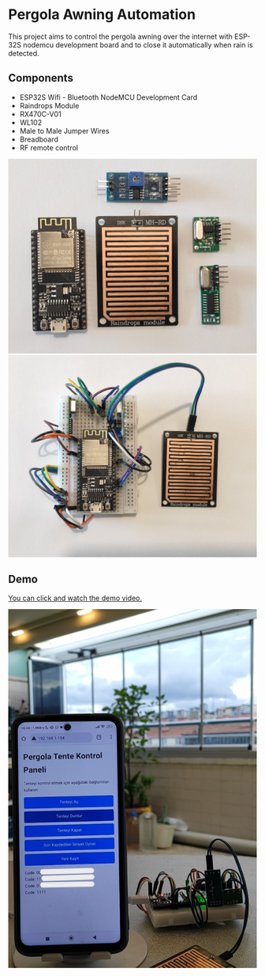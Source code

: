 # Pergola Awning Automation

This project aims to control the pergola awning over the internet with ESP-32S nodemcu development board and to close it automatically when rain is detected.

## Components

- ESP32S Wifi - Bluetooth NodeMCU Development Card
- Raindrops Module
- RX470C-V01
- WL102
- Male to Male Jumper Wires
- Breadboard
- RF remote control

![alt text](https://github.com/Perugia/pergola-automation/blob/main/screenshots/components.jpg)
![alt text](https://github.com/Perugia/pergola-automation/blob/main/screenshots/project.jpg)

## Demo
[You can click and watch the demo video.](https://www.youtube.com/shorts/3oa83QaCVgk)

[![demo](https://github.com/Perugia/pergola-automation/blob/main/screenshots/introduciton-thumbnail.png)](https://www.youtube.com/shorts/3oa83QaCVgk)
